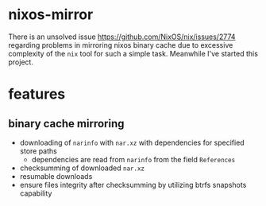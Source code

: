 # nixos-mirror

There is an unsolved issue https://github.com/NixOS/nix/issues/2774 regarding
problems in mirroring nixos binary cache due to excessive complexity of the
`nix` tool for such a simple task. Meanwhile I've started this project.

# features
## binary cache mirroring
- downloading of `narinfo` with `nar.xz` with dependencies for specified store
  paths
  - dependencies are read from `narinfo` from the field `References`
- checksumming of downloaded `nar.xz`
- resumable downloads
- ensure files integrity after checksumming by utilizing btrfs snapshots
  capability

